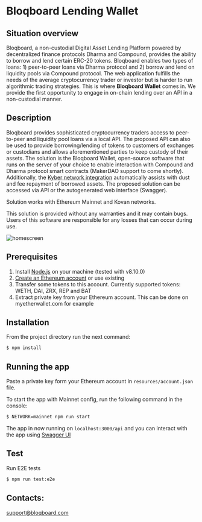 # Bloqboard Lending Wallet

## Situation overview

Bloqboard, a non-custodial Digital Asset Lending Platform powered by decentralized finance protocols Dharma and Compound, provides the ability to borrow and lend certain ERC-20 tokens. Bloqboard enables two types of loans: 1) peer-to-peer loans via Dharma protocol and 2) borrow and lend on liquidity pools via Compound protocol. The web application fulfills the needs of the average cryptocurrency trader or investor but is harder to run algorithmic trading strategies. This is where **Bloqboard Wallet** comes in. We provide the first opportunity to engage in on-chain lending over an API in a non-custodial manner.

## Description
Bloqboard provides sophisticated cryptocurrency traders access to peer-to-peer and liquidity pool loans via a local API. The proposed API can also be used to provide borrowing/lending of tokens to customers of exchanges or custodians and allows aforementioned parties to keep custody of their assets. The solution is the Bloqboard Wallet, open-source software that runs on the server of your choice to enable interaction with Compound and Dharma protocol smart contracts (MakerDAO support to come shortly). Additionally, the [Kyber network integration](https://github.com/bloqboard/bloqboard-lending-wallet/wiki/Kyber-Network-integration) automatically assists with dust and fee repayment of borrowed assets. The proposed solution can be accessed via API or the autogenerated web interface (Swagger).

Solution works with Ethereum Mainnet and Kovan networks.

This solution is provided without any warranties and it may contain bugs. Users of this software are responsible for any losses that can occur during use.

![homescreen](https://github.com/bloqboard/bloqboard-lending-wallet/blob/master/visual_workflow.png)


## Prerequisites
1. Install [Node.js](https://nodejs.org/en/) on your machine (tested with v8.10.0)
2. [Create an Ethereum account](https://www.myetherwallet.com/) or use existing
3. Transfer some tokens to this account. Currently supported tokens: WETH, DAI, ZRX, REP and BAT
4. Extract private key from your Ethereum account. This can be done on myetherwallet.com for example

## Installation
From the project directory run the next command:
```bash
$ npm install
```

## Running the app

Paste a private key form your Ethereum account in `resources/account.json` file.

To start the app with Mainnet config, run the following command in the console:

```bash
$ NETWORK=mainnet npm run start
```

The app in now running on `localhost:3000/api` and you can interact with the app using [Swagger UI](http://localhost:3000/api/)

## Test

Run E2E tests
```bash
$ npm run test:e2e
```

## Contacts:
support@bloqboard.com
